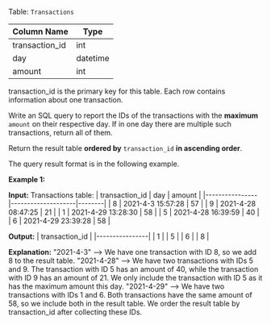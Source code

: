 ﻿
Table:  `Transactions`

| Column Name    | Type     |
|----------------|----------|
| transaction_id | int      |
| day            | datetime |
| amount         | int      |

transaction_id is the primary key for this table.
Each row contains information about one transaction.

Write an SQL query to report the IDs of the transactions with the  **maximum**  `amount`  on their respective day. If in one day there are multiple such transactions, return all of them.

Return the result table  **ordered by**  `transaction_id`  **in ascending order**.

The query result format is in the following example.

**Example 1:**

**Input:** 
Transactions table:
| transaction_id | day                | amount |
|----------------|--------------------|--------|
| 8              | 2021-4-3 15:57:28  | 57     |
| 9              | 2021-4-28 08:47:25 | 21     |
| 1              | 2021-4-29 13:28:30 | 58     |
| 5              | 2021-4-28 16:39:59 | 40     |
| 6              | 2021-4-29 23:39:28 | 58     |

**Output:** 
| transaction_id |
|----------------|
| 1              |
| 5              |
| 6              |
| 8              |

**Explanation:** 
"2021-4-3"  --> We have one transaction with ID 8, so we add 8 to the result table.
"2021-4-28" --> We have two transactions with IDs 5 and 9. The transaction with ID 5 has an amount of 40, while the transaction with ID 9 has an amount of 21. We only include the transaction with ID 5 as it has the maximum amount this day.
"2021-4-29" --> We have two transactions with IDs 1 and 6. Both transactions have the same amount of 58, so we include both in the result table.
We order the result table by transaction_id after collecting these IDs.
